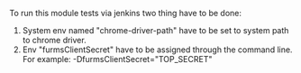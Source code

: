 To run this module tests via jenkins two thing have to be done:
1. System env named "chrome-driver-path" have to be set to system path to chrome driver.
2. Env "furmsClientSecret" have to be assigned through the command line. For example:
-DfurmsClientSecret="TOP_SECRET"
